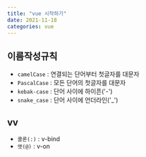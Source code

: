 ```yaml
---
title: "vue 시작하기"
date: 2021-11-18
categories: vue  
---
```


## 이름작성규칙
* `camelCase` : 연결되는 단어부터 첫글자를 대문자
* `PascalCase` : 모든 단어의 첫글자를 대문자
* `kebak-case` : 단어 사이에 하이픈('-')
* `snake_case` : 단어 사이에 언더라인('_')

## vv
* `콜론(:)` : v-bind
* `앳(@)` : v-on